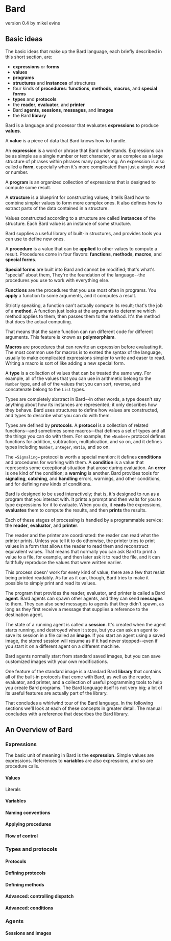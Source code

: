 # Bard
version 0.4
by mikel evins

## Basic ideas

The basic ideas that make up the Bard language, each briefly described in this short section, are:

* **expressions** or **forms**
* **values**
* **programs**
* **structures** and **instances** of structures
* four kinds of **procedures**: **functions**, **methods**, **macros**, and **special forms**
* **types** and **protocols**
* the **reader**, **evaluator**, and **printer**
* Bard **agents**, **sessions**, **messages**, and **images**
* the Bard **library**

Bard is a language and processor that evaluates **expressions** to produce **values**.

A **value** is a piece of data that Bard knows how to handle.

An **expression** is a word or phrase that Bard understands. Expressions can be as simple as a single number or text character, or as complex as a large structure of phrases within phrases many pages long. An expression is also called a **form**, especially when it's more complicated than just a single word or number.

A **program** is an organized collection of expressions that is designed to compute some result.

A **structure** is a blueprint for constructing values; it tells Bard how to combine simpler values to form more complex ones. It also defines how to extract parts of the data contained in a structure.

Values constructed according to a structure are called **instances** of the structure. Each Bard value is an instance of some structure.

Bard supplies a useful library of built-in structures, and provides tools you can use to define new ones.

A **procedure** is a value that can be **applied** to other values to compute a result. Procedures come in four flavors: **functions**, **methods**, **macros**, and **special forms**. 

**Special forms** are built into Bard and cannot be modified; that's what's "special" about them, They're the foundation of the language--the procedures you use to work with everything else.

**Functions** are the procedures that you use most often in programs. You **apply** a function to some arguments, and it computes a result.

Strictly speaking, a function can't actually compute its result; that's the job of a **method**. A function just looks at the arguments to determine which method applies to them, then passes them to the method. It's the method that does the actual computing.

That means that the same function can run different code for different arguments. This feature is known as **polymorphism**.

**Macros** are procedures that can rewrite an expression before evaluating it. The most common use for macros is to exnted the syntax of the language, usually to make complicated expressions simpler to write and easer to read. Writing a macro is sort of like adding a new special form.

A **type** is a collection of values that can be treated the same way. For example, all of the values that you can use in arithmetic belong to the `Number` type, and all of the values that you can sort, reverse, and concatenate belong to the `List` types.

Types are completely abstract in Bard--in other words, a type doesn't say anything about how its instances are represented; it only describes how they behave. Bard uses structures to define how values are constructed, and types to describe what you can do with them.

Types are defined by **protocols**. A **protocol** is a collection of related functions--and sometimes some macros--that defines a set of types and all the things you can do with them. For example, the `=Number=` protocol defines functions for addition, subtraction, multiplication, and so on, and it defines types including `Number`, `Integer`, `Ratio`, and so on.

The `=Signaling=` protocol is worth a special mention: it defines **conditions** and procedures for working with them. A **condition** is a value that represents some exceptional situation that arose during evaluation. An **error** is one kind of the condition; a **warning** is another. Bard provides tools for **signaling**, **catching**, and **handling** errors, warnings, and other conditions, and for defining new kinds of conditions.

Bard is designed to be used interactively; that is, it's designed to run as a program that you interact with. It prints a prompt and then waits for you to type expressions for it to evaluate. When you do, it **reads** the expressions, **evaluates** them to compute the results, and then **prints** the results.

Each of these stages of processing is handled by a programmable service: the **reader**, **evaluator**, and **printer**.

The reader and the printer are coordinated: the reader can read what the printer prints. Unless you tell it to do otherwise, the printer tries to print values in a form that allows the reader to read them and reconstruct equivalent values. That means that normally you can ask Bard to print a value to a file, for example, and then later ask it to read the file, and it can faithfully reproduce the values that were written earlier.

This process doesn' work for every kind of value; there are a few that resist being printed readably. As far as it can, though, Bard tries to make it possible to simply print and read its values.

The program that provides the reader, evaluator, and printer is called a Bard **agent**. Bard agents can spawn other agents, and they can send **messages** to them. They can also send messages to agents that they didn't spawn, as long as they first receive a message that supplies a reference to the destination agent.

The state of a running agent is called a **session**. It's created when the agent starts running, and destroyed when it stops, but you can ask an agent to save its session in a file called an **image**. If you start an agent using a saved image, the stored session will resume as if it had never stopped--even if you start it on a different agent on a different machine.

Bard agents normally start from standard saved images, but you can save customized images with your own modifications.

One feature of the standard image is a standard Bard **library** that contains all of the built-in protocols that come with Bard, as well as the reader, evaluator, and printer, and a collection of useful programming tools to help you create Bard programs. The Bard language itself is not very big; a lot of its useful features are actually part of the library.

That concludes a whirlwind tour of the Bard language. In the following sections we'll look at each of these concepts in greater detail. The manual concludes with a reference that describes the Bard library.

## An Overview of Bard

### Expressions

The basic unit of meaning in Bard is the **expression**. Simple values are expressions. References to **variables** are also expressions, and so are procedure calls.

#### Values

Literals

#### Variables

#### Naming conventions

#### Applying procedures 

#### Flow of control

### Types and protocols

#### Protocols

#### Defining protocols

#### Defining methods

#### Advanced: controlling dispatch

#### Advanced: conditions

### Agents

#### Sessions and images

